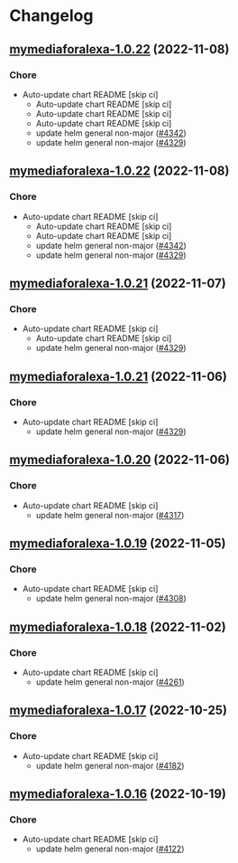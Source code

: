 # Changelog



## [mymediaforalexa-1.0.22](https://github.com/truecharts/charts/compare/mymediaforalexa-1.0.20...mymediaforalexa-1.0.22) (2022-11-08)

### Chore

- Auto-update chart README [skip ci]
  - Auto-update chart README [skip ci]
  - Auto-update chart README [skip ci]
  - Auto-update chart README [skip ci]
  - update helm general non-major ([#4342](https://github.com/truecharts/charts/issues/4342))
  - update helm general non-major ([#4329](https://github.com/truecharts/charts/issues/4329))




## [mymediaforalexa-1.0.22](https://github.com/truecharts/charts/compare/mymediaforalexa-1.0.20...mymediaforalexa-1.0.22) (2022-11-08)

### Chore

- Auto-update chart README [skip ci]
  - Auto-update chart README [skip ci]
  - Auto-update chart README [skip ci]
  - update helm general non-major ([#4342](https://github.com/truecharts/charts/issues/4342))
  - update helm general non-major ([#4329](https://github.com/truecharts/charts/issues/4329))




## [mymediaforalexa-1.0.21](https://github.com/truecharts/charts/compare/mymediaforalexa-1.0.20...mymediaforalexa-1.0.21) (2022-11-07)

### Chore

- Auto-update chart README [skip ci]
  - Auto-update chart README [skip ci]
  - update helm general non-major ([#4329](https://github.com/truecharts/charts/issues/4329))




## [mymediaforalexa-1.0.21](https://github.com/truecharts/charts/compare/mymediaforalexa-1.0.20...mymediaforalexa-1.0.21) (2022-11-06)

### Chore

- Auto-update chart README [skip ci]
  - update helm general non-major ([#4329](https://github.com/truecharts/charts/issues/4329))




## [mymediaforalexa-1.0.20](https://github.com/truecharts/charts/compare/mymediaforalexa-1.0.19...mymediaforalexa-1.0.20) (2022-11-06)

### Chore

- Auto-update chart README [skip ci]
  - update helm general non-major ([#4317](https://github.com/truecharts/charts/issues/4317))




## [mymediaforalexa-1.0.19](https://github.com/truecharts/charts/compare/mymediaforalexa-1.0.18...mymediaforalexa-1.0.19) (2022-11-05)

### Chore

- Auto-update chart README [skip ci]
  - update helm general non-major ([#4308](https://github.com/truecharts/charts/issues/4308))




## [mymediaforalexa-1.0.18](https://github.com/truecharts/charts/compare/mymediaforalexa-1.0.17...mymediaforalexa-1.0.18) (2022-11-02)

### Chore

- Auto-update chart README [skip ci]
  - update helm general non-major ([#4261](https://github.com/truecharts/charts/issues/4261))




## [mymediaforalexa-1.0.17](https://github.com/truecharts/charts/compare/mymediaforalexa-1.0.16...mymediaforalexa-1.0.17) (2022-10-25)

### Chore

- Auto-update chart README [skip ci]
  - update helm general non-major ([#4182](https://github.com/truecharts/charts/issues/4182))




## [mymediaforalexa-1.0.16](https://github.com/truecharts/charts/compare/mymediaforalexa-1.0.15...mymediaforalexa-1.0.16) (2022-10-19)

### Chore

- Auto-update chart README [skip ci]
  - update helm general non-major ([#4122](https://github.com/truecharts/charts/issues/4122))

